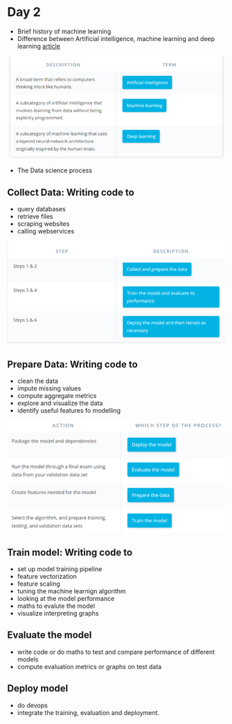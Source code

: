 # Day 2

* Brief history of machine learning
* Difference between Artificial intelligence, machine learning and deep learning [article](https://blogs.nvidia.com/blog/2016/07/29/whats-difference-artificial-intelligence-machine-learning-deep-learning-ai/)

![Screenshot](ud1.PNG)

* The Data science process

## Collect Data: Writing code to
* query databases
* retrieve files
* scraping websites
* calling webservices

![Screenshot](ud3.PNG)

## Prepare Data: Writing code to
* clean the data
* impute missing values
* compute aggregate metrics
* explore and visualize the data
* identify useful features fo modelling

![Screenshot](ud4.PNG)

## Train model: Writing code to
* set up model training pipeline
* feature vectorization
* feature scaling
* tuning the machine learnign algorithm
* looking at the model performance
* maths to evalute the model 
* visualize interpreting graphs

## Evaluate the model
* write code or do maths to test and compare performance of different models
* compute evaluation metrics or graphs on test data

## Deploy model
* do devops
* integrate the training, evaluation and deployment.
